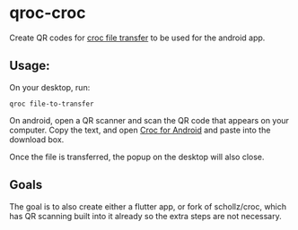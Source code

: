 # qroc-croc

Create QR codes for [croc file transfer](https://github.com/schollz/croc) to be used for the android app.

## Usage:

On your desktop, run:

```
qroc file-to-transfer
```

On android, open a QR scanner and scan the QR code that appears on your computer. Copy the text, and open [Croc for Android](https://github.com/howeyc/crocgui) and paste into the download box.

Once the file is transferred, the popup on the desktop will also close.

## Goals

The goal is to also create either a flutter app, or fork of schollz/croc, which has QR scanning built into it already so the extra steps are not necessary.
